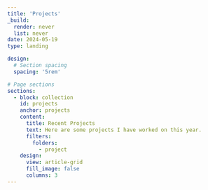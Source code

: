 ```yaml
---
title: 'Projects'
_build:
  render: never
  list: never
date: 2024-05-19
type: landing

design:
  # Section spacing
  spacing: '5rem'

# Page sections
sections:
  - block: collection
    id: projects
    anchor: projects
    content:
      title: Recent Projects
      text: Here are some projects I have worked on this year.
      filters:
        folders:
          - project
    design:
      view: article-grid
      fill_image: false
      columns: 3
---
```

